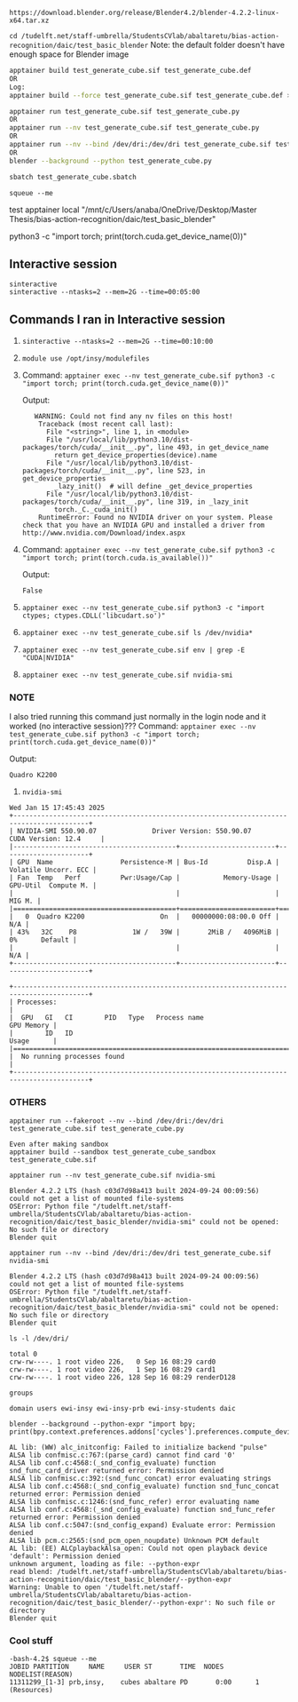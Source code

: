 ``https://download.blender.org/release/Blender4.2/blender-4.2.2-linux-x64.tar.xz``

``cd /tudelft.net/staff-umbrella/StudentsCVlab/abaltaretu/bias-action-recognition/daic/test_basic_blender``
Note: the default folder doesn't have enough space for Blender image

```bash
apptainer build test_generate_cube.sif test_generate_cube.def
OR
Log:
apptainer build --force test_generate_cube.sif test_generate_cube.def > debugging_logs/container_build_log 2>&1
```

```bash
apptainer run test_generate_cube.sif test_generate_cube.py
OR
apptainer run --nv test_generate_cube.sif test_generate_cube.py
OR
apptainer run --nv --bind /dev/dri:/dev/dri test_generate_cube.sif test_generate_cube.py
OR
blender --background --python test_generate_cube.py
```

```bash
sbatch test_generate_cube.sbatch
```

```
squeue --me
```

test apptainer local "/mnt/c/Users/anaba/OneDrive/Desktop/Master Thesis/bias-action-recognition/daic/test_basic_blender"

python3 -c "import torch; print(torch.cuda.get_device_name(0))"

## Interactive session
```
sinteractive
sinteractive --ntasks=2 --mem=2G --time=00:05:00
```


## Commands I ran in Interactive session

1. `sinteractive --ntasks=2 --mem=2G --time=00:10:00`
2. `module use /opt/insy/modulefiles`
3. Command: `apptainer exec --nv test_generate_cube.sif python3 -c "import torch; print(torch.cuda.get_device_name(0))"`

   Output:
   ```
      WARNING: Could not find any nv files on this host!
       Traceback (most recent call last):
         File "<string>", line 1, in <module>
         File "/usr/local/lib/python3.10/dist-packages/torch/cuda/__init__.py", line 493, in get_device_name
           return get_device_properties(device).name
         File "/usr/local/lib/python3.10/dist-packages/torch/cuda/__init__.py", line 523, in get_device_properties
           _lazy_init()  # will define _get_device_properties
         File "/usr/local/lib/python3.10/dist-packages/torch/cuda/__init__.py", line 319, in _lazy_init
           torch._C._cuda_init()
       RuntimeError: Found no NVIDIA driver on your system. Please check that you have an NVIDIA GPU and installed a driver from http://www.nvidia.com/Download/index.aspx
   ```
4. Command: `apptainer exec --nv test_generate_cube.sif python3 -c "import torch; print(torch.cuda.is_available())"`

   Output: 
   ```
   False
   ```
5. `apptainer exec --nv test_generate_cube.sif python3 -c "import ctypes; ctypes.CDLL('libcudart.so')"`
6. `apptainer exec --nv test_generate_cube.sif ls /dev/nvidia*`
7. `apptainer exec --nv test_generate_cube.sif env | grep -E "CUDA|NVIDIA"`
8. `apptainer exec --nv test_generate_cube.sif nvidia-smi`

   

### NOTE
I also tried running this command just normally in the login node and it worked (no interactive session)???
Command: `apptainer exec --nv test_generate_cube.sif python3 -c "import torch; print(torch.cuda.get_device_name(0))"`  

Output:
```
Quadro K2200
```

1. `nvidia-smi`
```
Wed Jan 15 17:45:43 2025
+-----------------------------------------------------------------------------------------+
| NVIDIA-SMI 550.90.07              Driver Version: 550.90.07      CUDA Version: 12.4     |
|-----------------------------------------+------------------------+----------------------+
| GPU  Name                 Persistence-M | Bus-Id          Disp.A | Volatile Uncorr. ECC |
| Fan  Temp   Perf          Pwr:Usage/Cap |           Memory-Usage | GPU-Util  Compute M. |
|                                         |                        |               MIG M. |
|=========================================+========================+======================|
|   0  Quadro K2200                   On  |   00000000:08:00.0 Off |                  N/A |
| 43%   32C    P8              1W /   39W |       2MiB /   4096MiB |      0%      Default |
|                                         |                        |                  N/A |
+-----------------------------------------+------------------------+----------------------+

+-----------------------------------------------------------------------------------------+
| Processes:                                                                              |
|  GPU   GI   CI        PID   Type   Process name                              GPU Memory |
|        ID   ID                                                               Usage      |
|=========================================================================================|
|  No running processes found                                                             |
+-----------------------------------------------------------------------------------------+
```


### OTHERS
```
apptainer run --fakeroot --nv --bind /dev/dri:/dev/dri test_generate_cube.sif test_generate_cube.py

Even after making sandbox
apptainer build --sandbox test_generate_cube_sandbox test_generate_cube.sif
```


```
apptainer run --nv test_generate_cube.sif nvidia-smi

Blender 4.2.2 LTS (hash c03d7d98a413 built 2024-09-24 00:09:56)
could not get a list of mounted file-systems
OSError: Python file "/tudelft.net/staff-umbrella/StudentsCVlab/abaltaretu/bias-action-recognition/daic/test_basic_blender/nvidia-smi" could not be opened: No such file or directory
Blender quit
```


```
apptainer run --nv --bind /dev/dri:/dev/dri test_generate_cube.sif nvidia-smi

Blender 4.2.2 LTS (hash c03d7d98a413 built 2024-09-24 00:09:56)
could not get a list of mounted file-systems
OSError: Python file "/tudelft.net/staff-umbrella/StudentsCVlab/abaltaretu/bias-action-recognition/daic/test_basic_blender/nvidia-smi" could not be opened: No such file or directory
Blender quit
```

```
ls -l /dev/dri/

total 0
crw-rw----. 1 root video 226,   0 Sep 16 08:29 card0
crw-rw----. 1 root video 226,   1 Sep 16 08:29 card1
crw-rw----. 1 root video 226, 128 Sep 16 08:29 renderD128
```

```
groups

domain users ewi-insy ewi-insy-prb ewi-insy-students daic
```

```
blender --background --python-expr "import bpy; print(bpy.context.preferences.addons['cycles'].preferences.compute_device_type)"

AL lib: (WW) alc_initconfig: Failed to initialize backend "pulse"
ALSA lib confmisc.c:767:(parse_card) cannot find card '0'
ALSA lib conf.c:4568:(_snd_config_evaluate) function snd_func_card_driver returned error: Permission denied
ALSA lib confmisc.c:392:(snd_func_concat) error evaluating strings
ALSA lib conf.c:4568:(_snd_config_evaluate) function snd_func_concat returned error: Permission denied
ALSA lib confmisc.c:1246:(snd_func_refer) error evaluating name
ALSA lib conf.c:4568:(_snd_config_evaluate) function snd_func_refer returned error: Permission denied
ALSA lib conf.c:5047:(snd_config_expand) Evaluate error: Permission denied
ALSA lib pcm.c:2565:(snd_pcm_open_noupdate) Unknown PCM default
AL lib: (EE) ALCplaybackAlsa_open: Could not open playback device 'default': Permission denied
unknown argument, loading as file: --python-expr
read blend: /tudelft.net/staff-umbrella/StudentsCVlab/abaltaretu/bias-action-recognition/daic/test_basic_blender/--python-expr
Warning: Unable to open '/tudelft.net/staff-umbrella/StudentsCVlab/abaltaretu/bias-action-recognition/daic/test_basic_blender/--python-expr': No such file or directory
Blender quit
```


### Cool stuff

```
-bash-4.2$ squeue --me
JOBID PARTITION     NAME     USER ST       TIME  NODES NODELIST(REASON)
11311299_[1-3] prb,insy,    cubes abaltare PD       0:00      1 (Resources)
```
